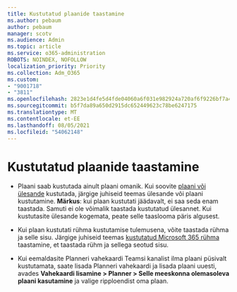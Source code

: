```yaml
---
title: Kustutatud plaanide taastamine
ms.author: pebaum
author: pebaum
manager: scotv
ms.audience: Admin
ms.topic: article
ms.service: o365-administration
ROBOTS: NOINDEX, NOFOLLOW
localization_priority: Priority
ms.collection: Adm_O365
ms.custom:
- "9001718"
- "3811"
ms.openlocfilehash: 2823e1d4fe5d4fde04060a6f031e982924a720af6f9226bf7a4c483b72ece5f0
ms.sourcegitcommit: b5f7da89a650d2915dc652449623c78be6247175
ms.translationtype: MT
ms.contentlocale: et-EE
ms.lasthandoff: 08/05/2021
ms.locfileid: "54062148"
---
```

# <a name="recover-deleted-plans"></a>Kustutatud plaanide taastamine

- Plaani saab kustutada ainult plaani omanik. Kui soovite [plaani või ülesande](https://support.microsoft.com/office/39e10e78-13f0-446d-94cd-9e562648497a.) kustutada, järgige juhiseid teemas ülesande või plaani kustutamine.  **Märkus**: kui plaan kustutati jäädavalt, ei saa seda enam taastada. Samuti ei ole võimalik taastada kustutatud ülesannet. Kui kustutasite ülesande kogemata, peate selle taaslooma päris algusest.

- Kui plaan kustutati rühma kustutamise tulemusena, võite taastada rühma ja selle sisu. Järgige juhiseid teemas [kustutatud Microsoft 365 rühma](https://docs.microsoft.com/microsoft-365/admin/create-groups/restore-deleted-group?view=o365-worldwide) taastamine, et taastada rühm ja sellega seotud sisu.

- Kui eemaldasite Planneri vahekaardi Teamsi kanalist ilma plaani püsivalt kustutamata, saate lisada Planneri vahekaardi ja lisada plaani uuesti, avades **Vahekaardi lisamine > Planner > Selle meeskonna olemasoleva plaani kasutamine** ja valige ripploendist oma plaan.
